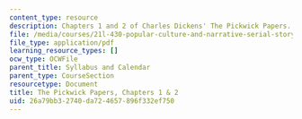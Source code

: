```yaml
---
content_type: resource
description: Chapters 1 and 2 of Charles Dickens' The Pickwick Papers.
file: /media/courses/21l-430-popular-culture-and-narrative-serial-storytelling-spring-2013/26a79bb32740da724657896f332ef750_MIT21L_430S13_pickwick_1.pdf
file_type: application/pdf
learning_resource_types: []
ocw_type: OCWFile
parent_title: Syllabus and Calendar
parent_type: CourseSection
resourcetype: Document
title: The Pickwick Papers, Chapters 1 & 2
uid: 26a79bb3-2740-da72-4657-896f332ef750
---
```

